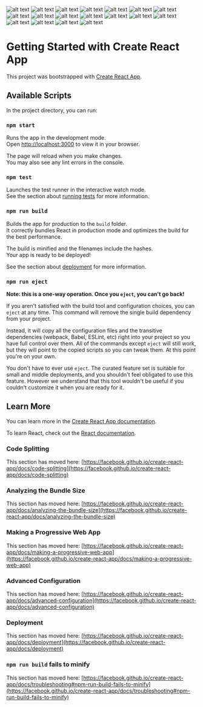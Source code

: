 
![alt text](https://i.ibb.co/4PDhyps/1.png)
![alt text](https://i.ibb.co/CHX5DXy/2.png)
![alt text](https://i.ibb.co/gTTNyMP/3.png)
![alt text](https://i.ibb.co/Yk9XHw4/4.png)
![alt text](https://i.ibb.co/CbBC43t/5.png)
![alt text](https://i.ibb.co/yVPGzp5/6.png)
![alt text](https://i.ibb.co/6v1DSvM/7.png)
![alt text](https://i.ibb.co/60mXW1f/8.png)
![alt text](https://i.ibb.co/NYRs4tJ/9.png)
![alt text](https://i.ibb.co/yYqZ8K6/10.png)
![alt text](https://i.ibb.co/LZtmW77/11.png)
![alt text](https://i.ibb.co/V34Z603/12.png)
![alt text](https://i.ibb.co/N6f4CCC/13.png)
![alt text](https://i.ibb.co/G9xbzdL/14.png)
![alt text](https://i.ibb.co/GW0DGqw/15.png)
![alt text](https://i.ibb.co/F6DDfQ9/16.png)
![alt text](https://i.ibb.co/b5Cgn4F/17.png)
![alt text](https://i.ibb.co/h2jV8Jp/18.png)


# Getting Started with Create React App

This project was bootstrapped with [Create React App](https://github.com/facebook/create-react-app).

## Available Scripts

In the project directory, you can run:

### `npm start`

Runs the app in the development mode.\
Open [http://localhost:3000](http://localhost:3000) to view it in your browser.

The page will reload when you make changes.\
You may also see any lint errors in the console.

### `npm test`

Launches the test runner in the interactive watch mode.\
See the section about [running tests](https://facebook.github.io/create-react-app/docs/running-tests) for more information.

### `npm run build`

Builds the app for production to the `build` folder.\
It correctly bundles React in production mode and optimizes the build for the best performance.

The build is minified and the filenames include the hashes.\
Your app is ready to be deployed!

See the section about [deployment](https://facebook.github.io/create-react-app/docs/deployment) for more information.

### `npm run eject`

**Note: this is a one-way operation. Once you `eject`, you can't go back!**

If you aren't satisfied with the build tool and configuration choices, you can `eject` at any time. This command will remove the single build dependency from your project.

Instead, it will copy all the configuration files and the transitive dependencies (webpack, Babel, ESLint, etc) right into your project so you have full control over them. All of the commands except `eject` will still work, but they will point to the copied scripts so you can tweak them. At this point you're on your own.

You don't have to ever use `eject`. The curated feature set is suitable for small and middle deployments, and you shouldn't feel obligated to use this feature. However we understand that this tool wouldn't be useful if you couldn't customize it when you are ready for it.

## Learn More

You can learn more in the [Create React App documentation](https://facebook.github.io/create-react-app/docs/getting-started).

To learn React, check out the [React documentation](https://reactjs.org/).

### Code Splitting

This section has moved here: [https://facebook.github.io/create-react-app/docs/code-splitting](https://facebook.github.io/create-react-app/docs/code-splitting)

### Analyzing the Bundle Size

This section has moved here: [https://facebook.github.io/create-react-app/docs/analyzing-the-bundle-size](https://facebook.github.io/create-react-app/docs/analyzing-the-bundle-size)

### Making a Progressive Web App

This section has moved here: [https://facebook.github.io/create-react-app/docs/making-a-progressive-web-app](https://facebook.github.io/create-react-app/docs/making-a-progressive-web-app)

### Advanced Configuration

This section has moved here: [https://facebook.github.io/create-react-app/docs/advanced-configuration](https://facebook.github.io/create-react-app/docs/advanced-configuration)

### Deployment

This section has moved here: [https://facebook.github.io/create-react-app/docs/deployment](https://facebook.github.io/create-react-app/docs/deployment)

### `npm run build` fails to minify

This section has moved here: [https://facebook.github.io/create-react-app/docs/troubleshooting#npm-run-build-fails-to-minify](https://facebook.github.io/create-react-app/docs/troubleshooting#npm-run-build-fails-to-minify)
